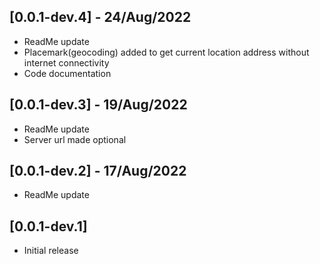 ## [0.0.1-dev.4] - 24/Aug/2022
- ReadMe update
- Placemark(geocoding) added to get current location address without internet connectivity
- Code documentation

## [0.0.1-dev.3] - 19/Aug/2022
- ReadMe update
- Server url made optional

## [0.0.1-dev.2] - 17/Aug/2022
- ReadMe update

## [0.0.1-dev.1]
- Initial release
